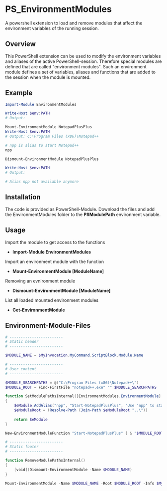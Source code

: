 # PS_EnvironmentModules
A powershell extension to load and remove modules that affect the environment variables of the running session.

Overview
--------

This PowerShell extension can be used to modify the environment variables and aliases of the active PowerShell-session. Therefore special modules 
are defined that are called "environment modules". Such an environment module defines a set of variables, aliases and functions that are added to 
the session when the module is mounted.

Example
-------

```powershell
Import-Module EnvironmentModules

Write-Host $env:PATH
# Output: 

Mount-EnvironmentModule NotepadPlusPlus
Write-Host $env:PATH
# Output: C:\Program Files (x86)\Notepad++

# npp is alias to start Notepad++
npp

Dismount-EnvironmentModule NotepadPlusPlus

Write-Host $env:PATH
# Output: 

# Alias npp not available anymore
```

Installation
------------

The code is provided as PowerShell-Module. Download the files and add the EnvironmentModules folder to the **PSModulePath** environment variable. 


Usage
-----

Import the module to get access to the functions
- **Import-Module EnvironmentModules**

Import an environment module with the function
- **Mount-EnvironmentModule [ModuleName]**

Removing an evnironment module
- **Dismount-EnvironmentModule [ModuleName]**

List all loaded mounted environment modules
- **Get-EnvironmentModule**


Environment-Module-Files
------------------------

```powershell
# ------------------------
# Static header
# ------------------------

$MODULE_NAME = $MyInvocation.MyCommand.ScriptBlock.Module.Name

# ------------------------
# User content
# ------------------------

$MODULE_SEARCHPATHS = @("C:\Program Files (x86)\Notepad++\")
$MODULE_ROOT = Find-FirstFile "notepad++.exe" "" $MODULE_SEARCHPATHS

function SetModulePathsInternal([EnvironmentModules.EnvironmentModule] $eModule, [String] $eModuleRoot)
{
	$eModule.AddAlias("npp", "Start-NotepadPlusPlus", "Use 'npp' to start Notepad++")
	$eModuleRoot = (Resolve-Path (Join-Path $eModuleRoot "..\"))
	
	return $eModule
}

New-EnvironmentModuleFunction "Start-NotepadPlusPlus" { & "$MODULE_ROOT" }

# ------------------------
# Static footer
# ------------------------

function RemoveModulePathsInternal()
{
	[void](Dismount-EnvironmentModule -Name $MODULE_NAME)
}

Mount-EnvironmentModule -Name $MODULE_NAME -Root $MODULE_ROOT -Info $MyInvocation.MyCommand.ScriptBlock.Module -CreationDelegate ${function:SetModulePathsInternal} -DeletionDelegate ${function:RemoveModulePathsInternal}
```
